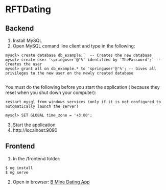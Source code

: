 # RFTDating 

## Backend

1. Install MySQL
2. Open MySQL comand line client and type in the following:
```
mysql> create database db_example;`  -- Creates the new database
mysql> create user 'springuser'@'%' identified by 'ThePassword';` -- Creates the user
mysql> grant all on db_example.* to 'springuser'@'%'; -- Gives all privileges to the new user on the newly created database
  
  ```

You must do the following before you start the application ( because they reset when you shut down your computer):
```
restart mysql from windows services (only if it is not configured to automatically launch the server)

mysql> SET GLOBAL time_zone = '+3:00';
```

3. Start the application
4. http://localhost:9090

## Frontend

1. In the /frontend folder:
```
$ ng install
$ ng serve
```
2. Open in browser: [B Mine Dating App](http://localhost:4200/)

